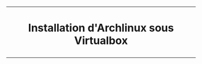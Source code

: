 --------------------------------------------------------------------------------------------------------------------------------------------
# <p align='center'> Installation d'Archlinux sous Virtualbox </p>
--------------------------------------------------------------------------------------------------------------------------------------------
